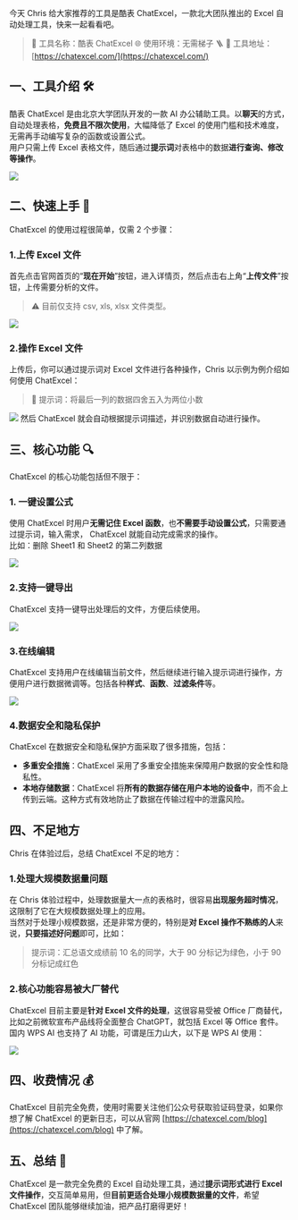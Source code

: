 今天 Chris 给大家推荐的工具是酷表 ChatExcel，一款北大团队推出的 Excel 自动处理工具，快来一起看看吧。

> 🌟 工具名称：酷表 ChatExcel
> 🌐 使用环境：无需梯子 🪜
> 🔗 工具地址：[https://chatexcel.com/](https://chatexcel.com/)

## 一、工具介绍 🛠️

酷表 ChatExcel 是由北京大学团队开发的一款 AI 办公辅助工具。以**聊天**的方式，自动处理表格，**免费且不限次使用**，大幅降低了 Excel 的使用门槛和技术难度，无需再手动编写复杂的函数或设置公式。  
用户只需上传 Excel 表格文件，随后通过**提示词**对表格中的数据**进行查询、修改等操作**。

![](https://cdn.nlark.com/yuque/0/2024/png/186051/1718026321186-27e2b933-c6fd-450e-9279-34b309c89d02.png#averageHue=%23635a4f&clientId=ufd971b77-9eff-4&from=paste&height=1668&id=ZM2wS&originHeight=1668&originWidth=3114&originalType=binary&ratio=2&rotation=0&showTitle=false&size=1042080&status=done&style=none&taskId=u50fff092-8628-4a65-9e62-93aa8632fde&title=&width=3114)

## 二、快速上手 🚀

ChatExcel 的使用过程很简单，仅需 2 个步骤：

### 1.上传 Excel 文件

首先点击官网首页的“**现在开始**”按钮，进入详情页，然后点击右上角“**上传文件**”按钮，上传需要分析的文件。

> ⚠️ 目前仅支持 csv, xls, xlsx 文件类型。

![](https://cdn.nlark.com/yuque/0/2024/png/186051/1718027454301-da660d5e-415b-431d-89e3-01f878410c21.png#averageHue=%23abc3a4&clientId=ufd971b77-9eff-4&from=paste&height=1674&id=ue55aee88&originHeight=1674&originWidth=3120&originalType=binary&ratio=2&rotation=0&showTitle=false&size=894757&status=done&style=none&taskId=u797b10cc-0fc9-4264-837c-b5b165d24d9&title=&width=3120)

### 2.操作 Excel 文件

上传后，你可以通过提示词对 Excel 文件进行各种操作，Chris 以示例为例介绍如何使用 ChatExcel：

> 🍭 提示词：将最后一列的数据四舍五入为两位小数

![](https://cdn.nlark.com/yuque/0/2024/png/186051/1718028688296-722249a4-99c0-4611-8efe-f499b2dd7861.png#averageHue=%23aac2a2&clientId=ufd971b77-9eff-4&from=paste&height=1680&id=u143efdb2&originHeight=1680&originWidth=3114&originalType=binary&ratio=2&rotation=0&showTitle=false&size=1072855&status=done&style=none&taskId=u410a688d-ade3-4e4d-ada2-2fb284e6e9f&title=&width=3114)
然后 ChatExcel 就会自动根据提示词描述，并识别数据自动进行操作。

## 三、核心功能 🔍

ChatExcel 的核心功能包括但不限于：

### 1. 一键设置公式

使用 ChatExcel 时用户**无需记住 Excel 函数**，也**不需要手动设置公式**，只需要通过提示词，输入需求， ChatExcel 就能自动完成需求的操作。  
比如：删除 Sheet1 和 Sheet2 的第二列数据

![](https://cdn.nlark.com/yuque/0/2024/png/186051/1718032184961-0d362a3e-74ad-49dc-a2be-6ea21b0e09a9.png#averageHue=%23bfd3b8&clientId=u7e326dcb-e302-4&from=paste&height=1674&id=u75b4089a&originHeight=1674&originWidth=3118&originalType=binary&ratio=1&rotation=0&showTitle=false&size=1276415&status=done&style=none&taskId=u14149ff4-e481-4aa3-8c20-e35d8565cd6&title=&width=3118)

### 2.支持一键导出

ChatExcel 支持一键导出处理后的文件，方便后续使用。

![](https://cdn.nlark.com/yuque/0/2024/png/186051/1718029562192-43187771-9406-433b-9625-8431481ab511.png#averageHue=%23b2caaa&clientId=ufd971b77-9eff-4&from=paste&height=1676&id=u21619efc&originHeight=1676&originWidth=3120&originalType=binary&ratio=2&rotation=0&showTitle=false&size=1104703&status=done&style=none&taskId=u96c2f617-271a-442e-8a10-d285dfa99fd&title=&width=3120)

### 3.在线编辑

ChatExcel 支持用户在线编辑当前文件，然后继续进行输入提示词进行操作，方便用户进行数据微调等。包括各种**样式**、**函数**、**过滤条件**等。

![](https://cdn.nlark.com/yuque/0/2024/png/186051/1718030783604-99775a61-122f-458e-acc9-927a457eadba.png#averageHue=%23b2caaa&clientId=ufd971b77-9eff-4&from=paste&height=1670&id=u86ea3762&originHeight=1670&originWidth=3116&originalType=binary&ratio=2&rotation=0&showTitle=false&size=1108850&status=done&style=none&taskId=ue8eb9ac8-f953-4015-9335-c79a57e1f51&title=&width=3116)

### 4.数据安全和隐私保护

ChatExcel 在数据安全和隐私保护方面采取了很多措施，包括：

- **多重安全措施**：ChatExcel 采用了多重安全措施来保障用户数据的安全性和隐私性。
- **本地存储数据**：ChatExcel 将**所有的数据存储在用户本地的设备中**，而不会上传到云端。这种方式有效地防止了数据在传输过程中的泄露风险。

## 四、不足地方

Chris 在体验过后，总结 ChatExcel 不足的地方：

### 1.处理大规模数据量问题

在 Chris 体验过程中，处理数据量大一点的表格时，很容易**出现服务超时情况**，这限制了它在大规模数据处理上的应用。  
当然对于处理小规模数据，还是非常方便的，特别是**对 Excel 操作不熟练的人**来说，**只要描述好问题**即可，比如：

> 提示词：汇总语文成绩前 10 名的同学，大于 90 分标记为绿色，小于 90 分标记成红色

### 2.核心功能容易被大厂替代

ChatExcel 目前主要是**针对 Excel 文件的处理**，这很容易受被 Office 厂商替代，比如之前微软宣布产品线将全面整合 ChatGPT，就包括 Excel 等 Office 套件。  
国内 WPS AI 也支持了 AI 功能，可谓是压力山大，以下是 WPS AI 使用：

![](https://cdn.nlark.com/yuque/0/2024/png/186051/1718029273574-0c8981bb-e944-40ec-87e6-8549faf1fb98.png#averageHue=%23ec4938&clientId=ufd971b77-9eff-4&from=paste&height=1886&id=u57b7e558&originHeight=1886&originWidth=2822&originalType=binary&ratio=2&rotation=0&showTitle=false&size=1620880&status=done&style=none&taskId=u56f992f4-9967-48ca-b72d-5dfe095c82e&title=&width=2822)

## 四、收费情况 💰

ChatExcel 目前完全免费，使用时需要关注他们公众号获取验证码登录，如果你想了解 ChatExcel 的更新日志，可以从官网 [https://chatexcel.com/blog](https://chatexcel.com/blog) 中了解。

## 五、总结 📝

ChatExcel 是一款完全免费的 Excel 自动处理工具，通过**提示词形式进行 Excel 文件操作**，交互简单易用，但**目前更适合处理小规模数据量的文件**，希望 ChatExcel 团队能够继续加油，把产品打磨得更好！
